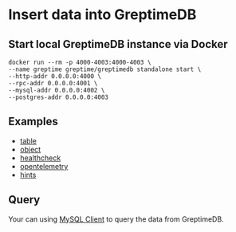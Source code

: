 # Insert data into GreptimeDB

## Start local GreptimeDB instance via Docker

```shell
docker run --rm -p 4000-4003:4000-4003 \
--name greptime greptime/greptimedb standalone start \
--http-addr 0.0.0.0:4000 \
--rpc-addr 0.0.0.0:4001 \
--mysql-addr 0.0.0.0:4002 \
--postgres-addr 0.0.0.0:4003
```

## Examples

- [table](table/README.md)
- [object](object/README.md)
- [healthcheck](healthcheck/README.md)
- [opentelemetry](opentelemetry/README.md)
- [hints](hints/README.md)

## Query

Your can using [MySQL Client](https://docs.greptime.com/user-guide/protocols/mysql) to query the data from GreptimeDB.
